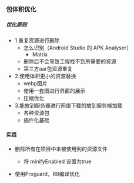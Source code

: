 ### 包体积优化

##### 优化原则

- 1.重复资源进行删除
  - 怎么识别（Android Studio 的 APK Analyser）
    - Matrix
  - 删除后不会导致工程找不到所需要的资源
  - 第三方aar包资源重复
- 2.使用体积更小的资源替换
  - webp图片
  - 使用一套图进行界面的展示
  - 压缩优化
- 3.能放到服务器进行网络下载的放到服务端加载
  - 各种资源包
  - 插件化基础

#### 实践

- 删除所有在项目中未被使用到的资源文件
  - 将 minifyEnabled 设置为true

- 使用Proguard，R8编译优化


